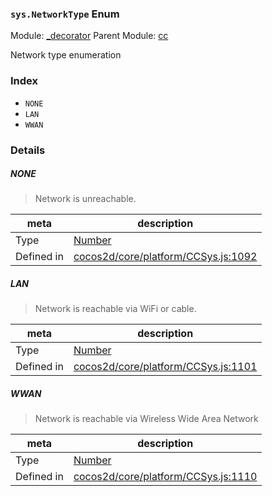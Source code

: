 ### `sys.NetworkType` Enum



Module: [_decorator](../modules/_decorator.md)
Parent Module: [cc](../modules/cc.md)


Network type enumeration


### Index
  - `NONE`
  - `LAN`
  - `WWAN`

### Details


##### NONE

> Network is unreachable.

| meta | description |
|------|-------------|
| Type | <a href="https://developer.mozilla.org/en/JavaScript/Reference/Global_Objects/Number" class="crosslink external" target="_blank">Number</a> |
| Defined in | [cocos2d/core/platform/CCSys.js:1092](https://github.com/cocos-creator/engine/blob/d0482bb5bc3819110e43cdd03a3459bd80914b74/cocos2d/core/platform/CCSys.js#L1092) |



##### LAN

> Network is reachable via WiFi or cable.

| meta | description |
|------|-------------|
| Type | <a href="https://developer.mozilla.org/en/JavaScript/Reference/Global_Objects/Number" class="crosslink external" target="_blank">Number</a> |
| Defined in | [cocos2d/core/platform/CCSys.js:1101](https://github.com/cocos-creator/engine/blob/d0482bb5bc3819110e43cdd03a3459bd80914b74/cocos2d/core/platform/CCSys.js#L1101) |



##### WWAN

> Network is reachable via Wireless Wide Area Network

| meta | description |
|------|-------------|
| Type | <a href="https://developer.mozilla.org/en/JavaScript/Reference/Global_Objects/Number" class="crosslink external" target="_blank">Number</a> |
| Defined in | [cocos2d/core/platform/CCSys.js:1110](https://github.com/cocos-creator/engine/blob/d0482bb5bc3819110e43cdd03a3459bd80914b74/cocos2d/core/platform/CCSys.js#L1110) |


